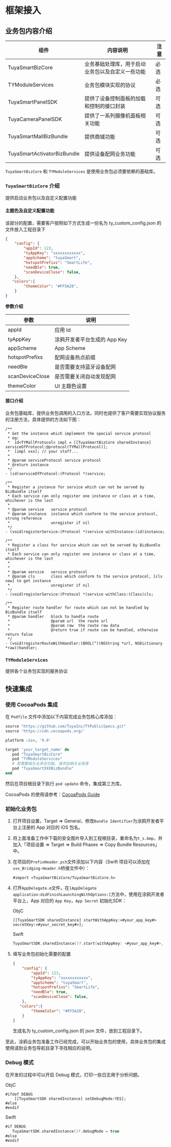 # 框架接入



## 业务包内容介绍

| 组件                        | 内容说明                                         | 注意 |
| --------------------------- | ------------------------------------------------ | ---- |
| TuyaSmartBizCore            | 业务基础处理库，用于启动业务包以及自定义一些功能 | 必选 |
| TYModuleServices            | 业务包模块实现的协议                             | 必选 |
| TuyaSmartPanelSDK           | 提供了设备控制面板的加载和控制的接口封装         | 可选 |
| TuyaCameraPanelSDK          | 提供了一系列摄像机面板相关功能                   | 可选 |
| TuyaSmartMallBizBundle      | 提供商城功能                                     | 可选 |
| TuyaSmartActivatorBizBundle | 提供设备配网业务功能                             | 可选 |



`TuyaSmartBizCore` 和 `TYModuleServices` 是使用业务包必须要依赖的基础库。

###  `TuyaSmartBizCore` 介绍

提供启动业务包以及自定义配置功能

#### 主题色及自定义配置功能

该部分的配置，需要客户按照如下方式生成一份名为 ty_custom_config.json 的文件放入工程目录下

```json
{
    "config": {
        "appId": 123,    
        "tyAppKey": "xxxxxxxxxxxx", 
        "appScheme": "tuyaSmart",
        "hotspotPrefixs": "SmartLife",
        "needBle": true,
        "scanDeviceClose": false,
    },
   "colors":{
        "themeColor": "#FF5A28", 
    }
}
```



**参数介绍**

| 参数            | 说明                         |
| --------------- | ---------------------------- |
| appId           | 应用 Id                      |
| tyAppKey        | 涂鸦开发者平台生成的 App Key |
| appScheme       | App Scheme                   |
| hotspotPrefixs  | 配网设备热点前缀             |
| needBle         | 是否需要支持蓝牙设备配网     |
| scanDeviceClose | 是否需要关闭自动发现配网     |
| themeColor      | UI 主题色设置                |



#### 接口介绍

业务包基础库，提供业务包调用的入口方法，同时也提供了客户需要实现协议服务的注册方法，具体提供的方法如下图：

```objc
/**
 * Get the instance which implement the special service protocol
 * eg:
 *  id<TYMallProtocol> impl = [[TuyaSmartBizCore sharedInstance] serviceOfProtocol:@protocol(TYMallProtocol)];
 *  [impl xxx]; // your staff...
 *
 * @param serviceProtocol service protocol
 * @return instance
 */
- (id)serviceOfProtocol:(Protocol *)service;

/**
 * Register a instance for service which can not be served by BizBundle itself
 * Each service can only register one instance or class at a time, whichever is the last
 *
 * @param service   service protocol
 * @param instance  instance which conform to the service protocol, strong reference
 *                  unregister if nil
 */
- (void)registerService:(Protocol *)service withInstance:(id)instance;

/**
 * Register a class for service which can not be served by BizBundle itself
 * Each service can only register one instance or class at a time, whichever is the last
 *
 *
 * @param service   service protocol
 * @param cls       class which conform to the service protocol, [cls new] to get instance
 *                  unregister if nil
 */
- (void)registerService:(Protocol *)service withClass:(Class)cls;

/**
 * Register route handler for route which can not be handled by BizBundle itself
 * @param handler   block to handle route
 *                  @param url  the route url
 *                  @param raw  the route raw data
 *                  @return true if route can be handled, otherwise return false
 */
- (void)registerRouteWithHandler:(BOOL(^)(NSString *url, NSDictionary *raw))handler;
```



### `TYModuleServices`

提供各个业务包实现的服务协议



## 快速集成

### 使用 CocoaPods 集成

在 `Podfile` 文件中添加以下内容完成业务包核心库添加：

```ruby
source "https://github.com/TuyaInc/TYPublicSpecs.git"
source 'https://cdn.cocoapods.org/'

platform :ios, '9.0'

target 'your_target_name' do
   pod "TuyaSmartBizCore"
   pod "TYModuleServices"
   # 若需要相关业务包功能，请添加相关业务库
   pod "TuyaSmartXXXBizBundle"
end
```



然后在项目根目录下执行 `pod update` 命令，集成第三方库。

CocoaPods 的使用请参考：[CocoaPods Guide](https://guides.cocoapods.org)



### 初始化业务包

1. 打开项目设置，Target => General，修改```Bundle Identifier```为涂鸦开发者平台上注册的 App 对应的 iOS 包名。

2. 将上面准备工作中下载的安全图片导入到工程根目录，重命名为```t_s.bmp```，并加入「项目设置 => Target => Build Phases => Copy Bundle Resources」中。

3. 在项目的```PrefixHeader.pch```文件添加以下内容（Swift 项目可以添加在```xxx_Bridging-Header.h```桥接文件中）：

   ```objc
   #import <TuyaSmartBizCore/TuyaSmartBizCore.h>
   ```

4. 打开`AppDelegate.m`文件，在`[AppDelegate application:didFinishLaunchingWithOptions:]`方法中，使用在涂鸦开发者平台上，App 对应的 `App Key`，`App Secret` 初始化SDK：

   ObjC

   ```objc
   [[TuyaSmartSDK sharedInstance] startWithAppKey:<#your_app_key#> secretKey:<#your_secret_key#>];
   ```

   Swift

   ```swift
   TuyaSmartSDK.sharedInstance()?.start(withAppKey: <#your_app_key#>, secretKey: <#your_secret_key#>)
   ```

5. 填写业务包初始化需要的配置

   ```json
   {
       "config": {
           "appId": 123,    
           "tyAppKey": "xxxxxxxxxxxx", 
           "appScheme": "tuyaSmart",
           "hotspotPrefixs": "SmartLife",
           "needBle": true,
           "scanDeviceClose": false,
       },
      "colors":{
           "themeColor": "#FF5A28", 
       }
   }
   ```

   生成名为 ty_custom_config.json 的 json 文件，放到工程目录下。

至此，涂鸦业务包准备工作已经完成，可以开始业务包的使用，具体业务包的集成使用请到业务包导航目录下寻找相应的说明。

### Debug 模式

在开发的过程中可以开启 Debug 模式，打印一些日志用于分析问题。

ObjC

```objc
#ifdef DEBUG
    [[TuyaSmartSDK sharedInstance] setDebugMode:YES];
#else
#endif
```

Swift

```swift
#if DEBUG
   TuyaSmartSDK.sharedInstance()?.debugMode = true
#else
#endif

```















